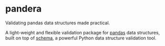 pandera
=======

Validating pandas data structures made practical.

A light-weight and flexible validation package for
[pandas](http://pandas.pydata.org/) data structures, built on top of
[schema](https://github.com/keleshev/schema), a powerful Python data structure
validation tool.
